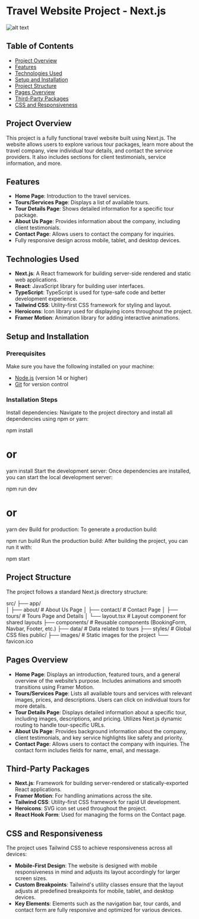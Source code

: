 # Travel Website Project - Next.js

![alt text](https://drive.google.com/uc?export=view&id=1W0VoUhOYzcWbMwKFiihmjcEV3_TGMwNN)


## Table of Contents

- [Project Overview](#project-overview)
- [Features](#features)
- [Technologies Used](#technologies-used)
- [Setup and Installation](#setup-and-installation)
- [Project Structure](#project-structure)
- [Pages Overview](#pages-overview)
- [Third-Party Packages](#third-party-packages)
- [CSS and Responsiveness](#css-and-responsiveness)


## Project Overview

This project is a fully functional travel website built using Next.js. The website allows users to explore various tour packages, learn more about the travel company, view individual tour details, and contact the service providers. It also includes sections for client testimonials, service information, and more.

## Features

- **Home Page**: Introduction to the travel services.
- **Tours/Services Page**: Displays a list of available tours.
- **Tour Details Page**: Shows detailed information for a specific tour package.
- **About Us Page**: Provides information about the company, including client testimonials.
- **Contact Page**: Allows users to contact the company for inquiries.
- Fully responsive design across mobile, tablet, and desktop devices.

## Technologies Used

- **Next.js**: A React framework for building server-side rendered and static web applications.
- **React**: JavaScript library for building user interfaces.
- **TypeScript**: TypeScript is used for type-safe code and better development experience.
- **Tailwind CSS**: Utility-first CSS framework for styling and layout.
- **Heroicons**: Icon library used for displaying icons throughout the project.
- **Framer Motion**: Animation library for adding interactive animations.

## Setup and Installation

### Prerequisites

Make sure you have the following installed on your machine:

- [Node.js](https://nodejs.org/) (version 14 or higher)
- [Git](https://git-scm.com/) for version control
 ###  Installation Steps

Install dependencies: Navigate to the project directory and install all dependencies using npm or yarn:

npm install
# or
yarn install
Start the development server: Once dependencies are installed, you can start the local development server:

npm run dev
# or
yarn dev
Build for production: To generate a production build:

npm run build
Run the production build: After building the project, you can run it with:

npm start
## Project Structure
The project follows a standard Next.js directory structure:

src/
├── app/                        
│   ├── about/                  # About Us Page
│   ├── contact/                # Contact Page
│   ├── tours/                  # Tours Page and Details
│   └── layout.tsx              # Layout component for shared layouts
├── components/                 # Reusable components (BookingForm, Navbar, Footer, etc.)
├── data/                       # Data related to tours
├── styles/                     # Global CSS files
public/
├── images/                     # Static images for the project
└── favicon.ico


## Pages Overview
- **Home Page**: Displays an introduction, featured tours, and a general overview of the website’s purpose. Includes animations and smooth transitions using Framer Motion.
- **Tours/Services Page**: Lists all available tours and services with relevant images, prices, and descriptions. Users can click on individual tours for more details.
- **Tour Details Page**: Displays detailed information about a specific tour, including images, descriptions, and pricing. Utilizes Next.js dynamic routing to handle tour-specific URLs.
- **About Us Page**: Provides background information about the company, client testimonials, and key service highlights like safety and priority.
- **Contact Page**: Allows users to contact the company with inquiries. The contact form includes fields for name, email, and message.

## Third-Party Packages
- **Next.js**: Framework for building server-rendered or statically-exported React applications.
- **Framer Motion**: For handling animations across the site.
- **Tailwind CSS**: Utility-first CSS framework for rapid UI development.
- **Heroicons**: SVG icon set used throughout the project.
- **React Hook Form**: Used for managing the forms on the Contact page.

## CSS and Responsiveness
The project uses Tailwind CSS to achieve responsiveness across all devices:

- **Mobile-First Design**: The website is designed with mobile responsiveness in mind and adjusts its layout accordingly for larger screen sizes.
- **Custom Breakpoints**: Tailwind's utility classes ensure that the layout adjusts at predefined breakpoints for mobile, tablet, and desktop devices.
- **Key Elements**: Elements such as the navigation bar, tour cards, and contact form are fully responsive and optimized for various devices.

 


